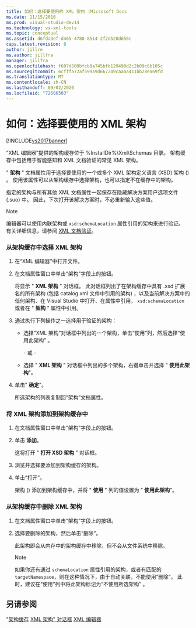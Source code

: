 ```yaml
---
title: 如何：选择要使用的 XML 架构 |Microsoft Docs
ms.date: 11/15/2016
ms.prod: visual-studio-dev14
ms.technology: vs-xml-tools
ms.topic: conceptual
ms.assetid: d6fda3ef-d465-4788-8514-2f2d528d658c
caps.latest.revision: 8
author: jillre
ms.author: jillfra
manager: jillfra
ms.openlocfilehash: f607d500bfcb8a745bfb129490d2c2b09c6b105c
ms.sourcegitcommit: 6cfffa72af599a9d667249caaaa411bb28ea69fd
ms.translationtype: MT
ms.contentlocale: zh-CN
ms.lasthandoff: 09/02/2020
ms.locfileid: "72666503"
---
```

# <a name="how-to-select-the-xml-schemas-to-use"></a>如何：选择要使用的 XML 架构
[!INCLUDE[vs2017banner](../includes/vs2017banner.md)]

“XML 编辑器”提供的架构缓存位于 %InstallDir%\Xml\Schemas 目录。 架构缓存中包括用于智能感知和 XML 文档验证的常见 XML 架构。

 " **架构** " 文档属性用于选择要使用的一个或多个 XML 架构定义语言 (XSD) 架构 () 。 使用该属性可以从架构缓存中选择架构，也可以指定不在缓存中的架构。

 指定的架构与所有其他 XML 文档属性一起保存在隐藏解决方案用户选项文件 (.suo) 中。 因此，下次打开该解决方案时，不必重新输入这些值。

> [!NOTE]
> 编辑器可以使用内联架构或 `xsd:schemaLocation` 属性引用的架构来进行验证。 有关详细信息，请参阅 [XML 文档验证](../xml-tools/xml-document-validation.md)。

### <a name="to-select-an-xml-schema-from-the-schema-cache"></a>从架构缓存中选择 XML 架构

1. 在“XML 编辑器”中打开文件。

2. 在文档属性窗口中单击“架构”字段上的按钮。

    将显示 " **XML 架构** " 对话框。 此对话框列出了在架构缓存中具有 .xsd 扩展名的所有架构 (包括 catalog.xml 文件中引用的架构) ，以及当前解决方案中的任何架构、在 Visual Studio 中打开、在属性中引用， `xsd:schemaLocation` 或者在 " **架构** " 属性中引用。

3. 通过执行下列操作之一选择用于验证的架构：

   - 选择“XML 架构”对话框中列出的一个架构，单击“使用”列，然后选择“使用此架构”  。

     \- 或 -

   - 选择 " **XML 架构** " 对话框中列出的多个架构，右键单击并选择 " **使用此架构**"。

4. 单击" **确定**"。

    所选架构的列表复制回“架构”文档属性。

### <a name="to-add-an-xml-schema-to-the-schema-cache"></a>将 XML 架构添加到架构缓存中

1. 在文档属性窗口中单击“架构”字段上的按钮。

2. 单击 **添加**。

     这将打开 " **打开 XSD 架构** " 对话框。

3. 浏览并选择要添加到架构缓存的架构。

4. 单击“打开”。

     架构 () 添加到架构缓存中，并将 " **使用** " 列的值设置为 " **使用此架构**"。

### <a name="to-delete-an-xml-schema-from-the-schema-cache"></a>从架构缓存中删除 XML 架构

1. 在文档属性窗口中单击“架构”字段上的按钮。

2. 选择要删除的架构，然后单击“删除”。

     此架构即会从内存中的架构缓存中移除，但不会从文件系统中移除。

    > [!NOTE]
    > 如果你还有通过 `schemaLocation` 属性引用的架构，或者有匹配的 `targetNamespace`，则在这种情况下，由于自动关联，不能使用“删除”。 此时，建议在“使用”列中将此架构标记为“不使用所选架构” 。

## <a name="see-also"></a>另请参阅
 "[架构缓存](../xml-tools/schema-cache.md) [XML 架构" 对话框](../xml-tools/xml-schemas-dialog-box.md) [XML 编辑器](../xml-tools/xml-editor.md)
